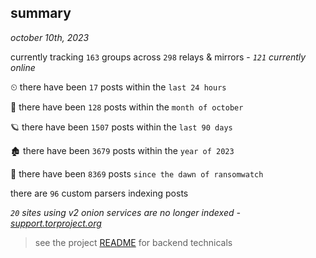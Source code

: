 
## summary
_october 10th, 2023_

currently tracking `163` groups across `298` relays & mirrors - _`121` currently online_

⏲ there have been `17` posts within the `last 24 hours`

🦈 there have been `128` posts within the `month of october`

🪐 there have been `1507` posts within the `last 90 days`

🏚 there have been `3679` posts within the `year of 2023`

🦕 there have been `8369` posts `since the dawn of ransomwatch`

there are `96` custom parsers indexing posts

_`20` sites using v2 onion services are no longer indexed - [support.torproject.org](https://support.torproject.org/onionservices/v2-deprecation/)_

> see the project [README](https://github.com/joshhighet/ransomwatch#ransomwatch--) for backend technicals
